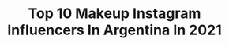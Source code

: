 ---
title: Top 10 Makeup Instagram Influencers In Argentina In 2021
description: >-
  Find top makeup Instagram influencers in Argentina in 2021. Most popular hashtags: #makeup #makeupartist #maquillaje #halloween.
platform: Instagram
hits: 469
text_top: Analyze the top-rated Instagram profiles on inBeat.
text_bottom: Our search engine aggregates 469 Instagram influencers like this in Argentina for you to contact.
profiles:
  - username: "sashanikyta"
    fullname: >-
      Sasha Nikyta✨Pty BeautyVlogger
    bio: >-
      Hellou💕Aquí hay de todo un poco🙌🏻 Skin care, Makeup, Outfits y Risas. ✨ERES BELLA Y PUNTO✨ Piloto 👩🏻‍✈️
    location: "Argentina"
    followers: 32427
    engagement: 963
    commentsToLikes: 0.063280
    id: ck8sxgzwrhcy60j78bj0x5e0u
    verified: false
    hashtags: "#colourfullmakeup, #doghalloweencostume, #hairtutorial, #carnivallovetahiti"
  - username: "srtaklaha"
    fullname: >-
      Señorita Klaha
    bio: >-
      🇦🇷 📸#Model 👗#Designer 🌱#PoisonIvy 💋#Makeup 🎨#Artist 🔮#Witch 🖤#Gothgirl ****LINKS**** 👇🏻
    location: "Argentina"
    followers: 25016
    engagement: 454
    commentsToLikes: 0.100642
    id: ck15pzevl0e270i19qn5e5iyv
    verified: false
    hashtags: ""
  - username: "joaquinlpatterson"
    fullname: >-
      Joaquin Lopez Patterson
    bio: >-
      👳🏻‍♂️#BeautyGuru International Makeup Artist based in Argentina 🇦🇷 Powered by 💮 @shiseido
    location: "Argentina"
    followers: 35554
    engagement: 354
    commentsToLikes: 0.154987
    id: ck5q37t6jjmov0i117h0urd59
    verified: false
    hashtags: "#udargentina, #dewymakeup, #shiseidouruguay, #mua"
  - username: "valen_perochena"
    fullname: >-
      Ｖａｌｅｎｔｉｎａ🌸
    bio: >-
      Tik tok: valen_perochena Código %10 silvermask: -#valenpe Makeup (esika, Lbel, Cyzone) 👇🏾
    location: "Argentina"
    followers: 6909
    engagement: 1711
    commentsToLikes: 0.036105
    id: ckf5ljt6rpuah0j2338c0r7bf
    verified: false
    hashtags: "#tb, #goldenhour, #uruguay, #argentina"
  - username: "giggsymakeup"
    fullname: >-
      Majo Rios Gaitán
    bio: >-
      ✨ #LunesDeSkincare #SabadosDeMakeup 💄 Makeup Artist @gmakeupstudio 🎬 YouTube +100K ⤵️ VIDEO NUEVO ⤵️
    location: "Argentina"
    followers: 46964
    engagement: 271
    commentsToLikes: 0.364945
    id: ck15scihgcbfq0i19wdz4faay
    verified: false
    hashtags: "#reelsinstagram, #maquillaje, #skincare, #reels"
  - username: "analau.glamkp"
    fullname: >-
      Ana Laura✨
    bio: >-
      Amante del Maquillaje 💄💋 30✨✨ Colab/pr md🤳 Córdoba, Argentina. 🇦🇷 #makeupcordoba 📸🧟🖤🦊
    location: "Argentina"
    followers: 8240
    engagement: 1149
    commentsToLikes: 0.107943
    id: ckap6ik27fzmk0i7867dhkuxv
    verified: false
    hashtags: "#halloween, #musthave, #100daysofmakeup, #win"
  - username: "jessyelorena"
    fullname: >-
      JESSYE LORENA
    bio: >-
      Lifestyle ⚬ Model ⚬ Medicine Student Tiktok: jessyesch Pestañas: @dulcepestana.arg Makeup: @jessyelorenamakeup Embajadora: @labellamafiaarg #ARMYTEAM
    location: "Argentina"
    followers: 41449
    engagement: 193
    commentsToLikes: 0.057085
    id: ck5hoiasipm510i11t5bw5n8s
    verified: false
    hashtags: "#foryou, #fitgirl, #hair, #tiktok"
  - username: "danielaair"
    fullname: >-
      Daniela Irigoyen
    bio: >-
      Makeup lover💄 ❌NO ESTOY INTERESADA EN TRADING❌ GRACIAS POR NO MOLESTAR
    location: "Argentina"
    followers: 3192
    engagement: 1045
    commentsToLikes: 0.159616
    id: ckaozlcffmdo80i78cn3gj3l1
    verified: false
    hashtags: "#glowskin, #makeupofinstagram, #maquillajesencillo, #maquillajechile"
  - username: "mishelegonzalezmakeup"
    fullname: >-
      BEAUTY • FASHION • LIFESTYLE
    bio: >-
      Bienvenida a mi mundo rosa 🌸 Mommy & Wife 🌸 Professional Makeup Artist International Certified 🇩🇴🇲🇽🇧🇷 GUATEMALA📍 #beautybloggers
    location: "Argentina"
    followers: 9686
    engagement: 644
    commentsToLikes: 0.066845
    id: ck6u21513p3h20j71tiur5ral
    verified: false
    hashtags: "#eyelook, #makeuplooks, #photoshoot, #abiaguatemala"
  - username: "aguscolionimua"
    fullname: >-
      Agus
    bio: >-
      •Makeup Artist •TikTok: @ aguscolionimua0 •Aguscolioni@gmail.com
    location: "Argentina"
    followers: 8936
    engagement: 739
    commentsToLikes: 0.104027
    id: ck0w5zxrx68x50i19d95kyho5
    verified: false
    hashtags: "#halloweencostume, #31daysofmehronhalloween, #jackskellingtonmakeup, #fx"
---